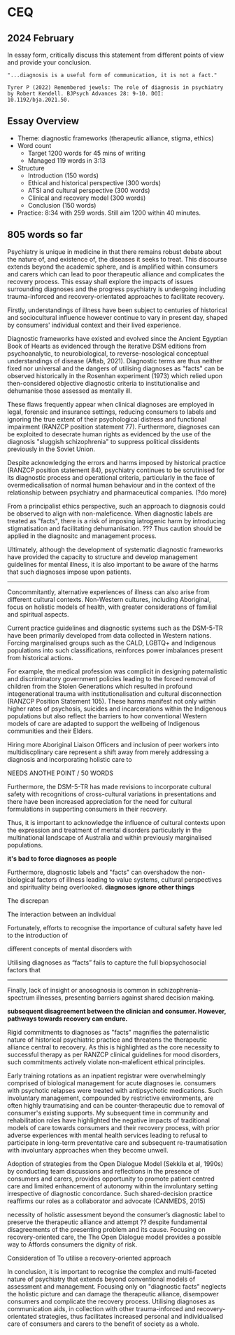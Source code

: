 # CEQ

## 2024 February
In essay form, critically discuss this statement from different points of view and provide your conclusion.
```
"...diagnosis is a useful form of communication, it is not a fact."

Tyrer P (2022) Remembered jewels: The role of diagnosis in psychiatry by Robert Kendell. BJPsych Advances 28: 9-10. DOI: 10.1192/bja.2021.50.
```
## Essay Overview

- Theme: diagnostic frameworks (therapeutic alliance, stigma, ethics)
- Word count
  - Target 1200 words for 45 mins of writing
  - Managed 119 words in 3:13
- Structure
  - Introduction (150 words)
  - Ethical and historical perspective (300 words)
  - ATSI and cultural perspective (300 words)
  - Clinical and recovery model (300 words)
  - Conclusion (150 words)
- Practice: 8:34 with 259 words. Still aim 1200 within 40 minutes.

805 words so far
---

<!-- Introduction: 74/150 words
Could define diagnosis -->

Psychiatry is unique in medicine in that there remains robust debate about the nature of, and existence of, the diseases it seeks to treat. This discourse extends beyond the academic sphere, and is amplified within consumers and carers which can lead to poor therapeutic alliance and complicates the recovery process. This essay shall explore the impacts of issues surrounding diagnoses and the progress psychiatry is undergoing including trauma-inforced and recovery-orientated approaches to facilitate recovery.

<!-- 
Paragraph 1: 303 / 300 words
Ethical and historical
Re quote: shit changes and needs to change
 -->

Firstly, understandings of illness have been subject to centuries of historical and sociocultural influence however continue to vary in present day, shaped by consumers' individual context and their lived experience. 

Diagnostic frameworks have existed and evolved since the Ancient Egyptian Book of Hearts as evidenced through the iterative DSM editions from psychoanalytic, to neurobiological, to reverse-nosological conceptual understandings of disease (Aftab, 2021). Diagnostic terms are thus neither fixed nor universal and the dangers of utilising diagnoses as "facts" can be observed historically in the Rosenhan experiment (1973) which relied upon then-considered objective diagnostic criteria to institutionalise and dehumanise those assessed as mentally ill. 

These flaws frequently appear when clinical diagnoses are employed in legal, forensic and insurance settings, reducing consumers to labels and ignoring the true extent of their psychological distress and functional impairment (RANZCP position statement 77). Furthermore, diagnoses can be exploited to desecrate human rights as evidenced by the use of the diagnosis "sluggish schizophrenia" to suppress political dissidents previously in the Soviet Union. 

Despite acknowledging the errors and harms imposed by historical practice (RANZCP position statement 84), psychiatry continues to be scrutinised for its diagnostic process and operational criteria, particularly in the face of overmedicalisation of normal human behaviour and in the context of the relationship between psychiatry and pharmaceutical companies. (?do more)

From a principalist ethics perspective, such an approach to diagnosis could be observed to align with non-maleficence. When diagnostic labels are treated as "facts", there is a risk of imposing iatrogenic harm by introducing stigmatisation and facilitating  dehumanisation. ??? Thus caution should be applied in the diagnositc and management process. 

Ultimately, although the development of systematic diagnostic frameworks have provided the capacity to structure and develop management guidelines for mental illness, it is also important to be aware of the harms that such diagnoses impose upon patients.

---

<!-- 
Paragraph 2: 363/300 words
ATSI and cultural
Re quote: diagnosis varies as per culture, not fixed
Points:
- Harmful to diagnose directly
- Diagnoses lead to diagnostic shadowing
 -->

Concommitantly, alternative experiences of illness can also arise from different cultural contexts. Non-Western cultures, including Aboriginal, focus on holistic models of health, with greater considerations of familial and spiritual aspects. 

Current practice guidelines and diagnostic systems such as the DSM-5-TR have been primarily developed from data collected in Western nations. Forcing marginalised groups such as the CALD, LGBTQ+ and Indigenous populations into such classifications, reinforces power imbalances present from historical actions.

For example, the medical profession was complicit in designing paternalistic and discriminatory government policies leading to the forced removal of children from the Stolen Generations which resulted in profound integenerational trauma with institutionalisation and cultural disconnection (RANZCP Position Statement 105). These harms manifest not only within higher rates of psychosis, suicides and incarcerations within the Indigenous populations but also reflect the barriers to how conventional Western models of care are adapted to support the wellbeing of Indigenous communities and their Elders. 

Hiring more Aboriginal Liaison Officers and inclusion of peer workers into multidiscplinary care represent a shift away from merely addressing a diagnosis and incorporating holistic care to 

NEEDS ANOTHE POINT / 50 WORDS

Furthermore, the DSM-5-TR has made revisions to incorporate cultural safety with recognitions of cross-cultural variations in presentations and there have been increased appreciation for the need for cultural formulations in supporting consumers in their recovery. 

Thus, it is important to acknowledge the influence of cultural contexts upon the expression and treatment of mental disorders particularly in the multinational landscape of Australia and within previously marginalised populations. 
 
 **it's bad to force diagnoses as people**



Furthermore, diagnostic labels and "facts" can overshadow the non-biological factors of illness leading to value systems, cultural perspectives and spirituality being overlooked.  **diagnoses ignore other things**


The discrepan

The interaction between an individual 


Fortunately, efforts to recognise the importance of cultural safety have led to the introduction of 


different concepts of mental disorders with

Utilising diagnoses as “facts” fails to capture the full biopsychosocial factors that 




---

<!-- 
Paragraph 3: 254/300 words
Clinical example + recovery model + open dialogue
Re quote: recovery does not depend on diagnosis
-->

Finally, lack of insight or anosognosia is common in schizophrenia-spectrum illnesses, presenting barriers against shared decision making.

**subsequent disagreement between the clinician and consumer. However, pathways towards recovery can endure.**

Rigid commitments to diagnoses as "facts" magnifies the paternalistic nature of historical psychiatric practice and threatens the therapeutic alliance central to recovery. As this is highlighted as the core necessity to successful therapy as per RANZCP clinical guidelines for mood disorders, such commitments actively violate non-maleficent ethical principles.

Early training rotations as an inpatient registrar were overwhelmingly comprised of biological management for acute diagnoses ie. consumers with psychotic relapses were treated with antipsychotic medications. Such involuntary management, compounded by restrictive environments, are often highly traumatising and can be counter-therapeutic due to removal of consumer's existing supports. My subsequent time in community and rehabilitation roles have highlighted the negative impacts of traditional models of care towards consumers and their recovery process, with prior adverse experiences with mental health services leading to refusal to participate in long-term preventative care and subsequent re-traumatisation with involuntary approaches when they become unwell. 

Adoption of strategies from the Open Dialogue Model (Sekkila et al, 1990s) by conducting team discussions and reflections in the presence of consumers and carers, provides opportunity to promote patient centred care and limited enhancement of autonomy within the involuntary setting irrespective of diagnostic concordance. Such shared-decision practice reaffirms our roles as a collaborator and advocate (CANMEDS, 2015) 

necessity of holistic assessment beyond the consumer’s diagnostic label to preserve the therapeutic alliance and attempt ?? despite fundamental disagreements of the presenting problem and its cause. 
Focusing on recovery-oriented care, the 
The Open Dialogue model provides a possible way to 
Affords consumers the dignity of risk. 

Consideration of 
To utilise a recovery-oriented approach 

<!-- Conclusion:77/150 words -->

In conclusion, it is important to recognise the complex and multi-faceted nature of psychiatry that extends beyond conventional models of assessment and management. Focusing only on "diagnostic facts" neglects the holistic picture and can damage the therapeutic alliance, disempower consumers and complicate the recovery process. Utilising diagnoses as communication aids, in collection with other trauma-inforced and recovery-orientated strategies, thus facilitates increased personal and individualised care of consumers and carers to the benefit of society as a whole.